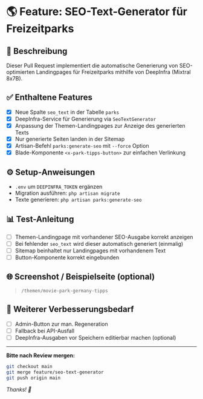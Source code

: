 # 🌎 Feature: SEO-Text-Generator für Freizeitparks

## 🚀 Beschreibung

Dieser Pull Request implementiert die automatische Generierung von SEO-optimierten Landingpages für Freizeitparks mithilfe von DeepInfra (Mixtral 8x7B).

## ✅ Enthaltene Features

* [x] Neue Spalte `seo_text` in der Tabelle `parks`
* [x] DeepInfra-Service für Generierung via `SeoTextGenerator`
* [x] Anpassung der Themen-Landingpages zur Anzeige des generierten Texts
* [x] Nur generierte Seiten landen in der Sitemap
* [x] Artisan-Befehl `parks:generate-seo` mit `--force` Option
* [x] Blade-Komponente `<x-park-tipps-button>` zur einfachen Verlinkung

## ⚙ Setup-Anweisungen

* `.env` um `DEEPINFRA_TOKEN` ergänzen
* Migration ausführen: `php artisan migrate`
* Texte generieren: `php artisan parks:generate-seo`

## 📊 Test-Anleitung

* [ ] Themen-Landingpage mit vorhandener SEO-Ausgabe korrekt anzeigen
* [ ] Bei fehlender `seo_text` wird dieser automatisch generiert (einmalig)
* [ ] Sitemap beinhaltet nur Landingpages mit vorhandenem Text
* [ ] Button-Komponente korrekt eingebunden

## 🌐 Screenshot / Beispielseite (optional)

> `/themen/movie-park-germany-tipps`

## 🔧 Weiterer Verbesserungsbedarf

* [ ] Admin-Button zur man. Regeneration
* [ ] Fallback bei API-Ausfall
* [ ] DeepInfra-Ausgaben vor Speichern editierbar machen (optional)

---

**Bitte nach Review mergen:**

```bash
git checkout main
git merge feature/seo-text-generator
git push origin main
```

*Thanks! 🚀*
